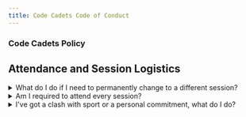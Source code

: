 ```yaml
---
title: Code Cadets Code of Conduct
---
```


### Code Cadets Policy

## Attendance and Session Logistics
<details>
 <summary>What do I do if I need to permanently change to a different session?</summary>


   If your personal circumstances change, you may need to change to a different session. If this is the case, you can send an email to your tutor using their email from here that has the following:
   - The session that you are currently enrolled in
   -  The session that you would like to switch to
   -  The reason for the change
   We ask that parents also send an email to the tutor.

</details>
<details>
 <summary>Am I required to attend every session?</summary>
 ...this is hidden, collapsable content...
</details>
<details>
 <summary>I've got a clash with sport or a personal commitment, what do I do?</summary>
 ...this is hidden, collapsable content...
</details>
